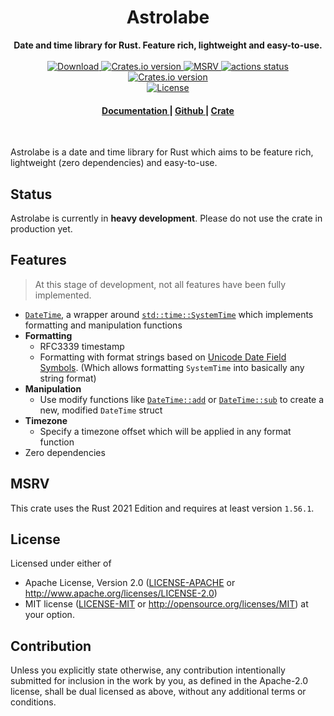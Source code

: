 <h1 align="center">Astrolabe</h1>
<div align="center">
 <strong>
  Date and time library for Rust. Feature rich, lightweight and easy-to-use.
 </strong>
</div>

<br />

<div align="center">
  <!-- Downloads -->
  <a href="https://crates.io/crates/astrolabe" target="_blank">
    <img src="https://img.shields.io/crates/d/astrolabe.svg?style=flat"
      alt="Download" />
  </a>
  <!-- Version -->
  <a href="https://crates.io/crates/astrolabe" target="_blank">
    <img src="https://img.shields.io/crates/v/astrolabe.svg?style=flat"
    alt="Crates.io version" />
  </a>
  <!-- MSRV -->
  <a href="https://github.com/rust-lang/rust/releases/tag/1.56.1" target="_blank">
    <img src="https://img.shields.io/badge/MSRV-1.56.1-fa6733.svg?style=flat"
    alt="MSRV" />
  </a>
  <!-- Github Actions -->
  <a href = "https://github.com/giyomoon/astrolabe/actions">
    <img src="https://img.shields.io/github/workflow/status/giyomoon/astrolabe/checks/main?style=flat" alt="actions status" />
  </a>
  <!-- Dependencies -->
  <a href="https://deps.rs/repo/github/giyomoon/astrolabe" target="_blank">
    <img src="https://deps.rs/repo/github/giyomoon/astrolabe/status.svg?style=flat"
    alt="Crates.io version" />
  </a>
  <br/>
  <!-- License -->
  <a href="https://github.com/giyomoon/astrolabe#License" target="_blank">
    <img src="https://img.shields.io/badge/License-APACHE--2.0%2FMIT-blue?style=flat" alt="License">
  </a>
</div>

<div align="center">
  <h4>
    <a href="https://docs.rs/astrolabe" target="_blank">
      Documentation
    </a>
    <span> | </span>
    <a href="https://github.com/giyomoon/astrolabe" target="_blank">
      Github
    </a>
    <span> | </span>
    <a href="https://crates.io/crates/astrolabe" target="_blank">
      Crate
    </a>
  </h4>
</div>

<br />

Astrolabe is a date and time library for Rust which aims to be feature rich, lightweight (zero dependencies) and easy-to-use.

## Status
Astrolabe is currently in **heavy development**. Please do not use the crate in production yet.

## Features
> At this stage of development, not all features have been fully implemented.
* [`DateTime`](https://docs.rs/astrolabe/latest/astrolabe/struct.DateTime.html), a wrapper around [`std::time::SystemTime`](https://doc.rust-lang.org/std/time/struct.SystemTime.html) which implements formatting and manipulation functions
* **Formatting**
  * RFC3339 timestamp
  * Formatting with format strings based on [Unicode Date Field Symbols](https://www.unicode.org/reports/tr35/tr35-dates.html#Date_Field_Symbol_Table). (Which allows formatting `SystemTime` into basically any string format)
* **Manipulation**
  * Use modify functions like [`DateTime::add`](https://docs.rs/astrolabe/latest/astrolabe/struct.DateTime.html#method.add) or [`DateTime::sub`](https://docs.rs/astrolabe/latest/astrolabe/struct.DateTime.html#method.sub) to create a new, modified `DateTime` struct
* **Timezone**
  * Specify a timezone offset which will be applied in any format function
* Zero dependencies

## MSRV
This crate uses the Rust 2021 Edition and requires at least version `1.56.1`.

## License
Licensed under either of
 * Apache License, Version 2.0 ([LICENSE-APACHE](LICENSE-APACHE) or http://www.apache.org/licenses/LICENSE-2.0)
 * MIT license ([LICENSE-MIT](LICENSE-MIT) or http://opensource.org/licenses/MIT)
at your option.

## Contribution
Unless you explicitly state otherwise, any contribution intentionally submitted
for inclusion in the work by you, as defined in the Apache-2.0 license, shall be dual licensed as above, without any
additional terms or conditions.
